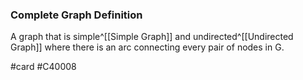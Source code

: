 ### Complete Graph Definition
A graph that is simple^[[Simple Graph]] and undirected^[[Undirected Graph]] where there is an arc connecting every pair of nodes in G.

#card #C40008 